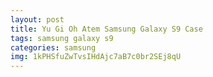 ```yaml
---
layout: post
title: Yu Gi Oh Atem Samsung Galaxy S9 Case
tags: samsung galaxy s9
categories: samsung
img: 1kPHSfuZwTvsIHdAjc7aB7c0br2SEj8qU
---
```

